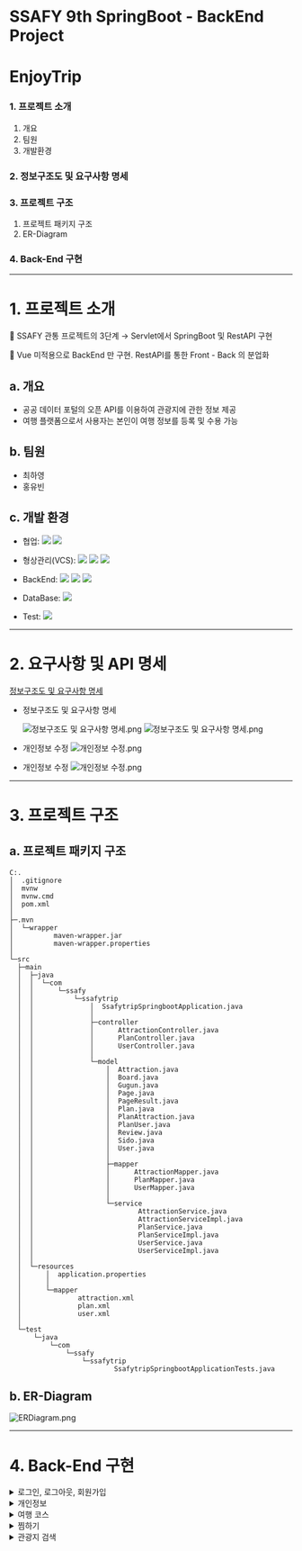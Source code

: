 # SSAFY 9th SpringBoot - BackEnd Project

# EnjoyTrip

### 1. 프로젝트 소개

1. 개요
2. 팀원
3. 개발환경

### 2. 정보구조도 및 요구사항 명세

### 3. 프로젝트 구조

1. 프로젝트 패키지 구조
2. ER-Diagram

### 4. Back-End 구현

---

# 1. 프로젝트 소개

📢 SSAFY 관통 프로젝트의 3단계 → Servlet에서 SpringBoot 및 RestAPI 구현

📢 Vue 미적용으로 BackEnd 만 구현. RestAPI를 통한 Front - Back 의 분업화

## a. 개요

- 공공 데이터 포털의 오픈 API를 이용하여 관광지에 관한 정보 제공
- 여행 플랫폼으로서 사용자는 본인이 여행 정보를 등록 및 수용 가능

## b. 팀원

- 최하영
- 홍유빈

## c. 개발 환경

- 협업:
  <img src="https://img.shields.io/badge/notion-000000?style=for-the-badge&logo=notion&logoColor=white">
  <img src="https://img.shields.io/badge/mattermost-0058CC?style=for-the-badge&logo=mattermost&logoColor=white">

- 형상관리(VCS):
  <img src="https://img.shields.io/badge/git-F05032?style=for-the-badge&logo=git&logoColor=white">
  <img src="https://img.shields.io/badge/github-181717?style=for-the-badge&logo=github&logoColor=white">
  <img src="https://img.shields.io/badge/gitlab-FC6D26?style=for-the-badge&logo=gitlab&logoColor=white">

- BackEnd:
  <img src="https://img.shields.io/badge/spring-6DB33F?style=for-the-badge&logo=spring&logoColor=white">
  <img src="https://img.shields.io/badge/java-007396?style=for-the-badge&logo=java&logoColor=white">
  <img src="https://img.shields.io/badge/mybatis-4479A1?style=for-the-badge&logo=mybatis&logoColor=white">
- DataBase:
  <img src="https://img.shields.io/badge/mysql-4479A1?style=for-the-badge&logo=mysql&logoColor=white">
- Test:
  <img src="https://img.shields.io/badge/talend-FF6D70?style=for-the-badge&logo=postman&logoColor=white">

---

# 2. 요구사항 및 API 명세

[정보구조도 및 요구사항 명세](https://www.notion.so/90b0b0df7d0f4d7fb0eb4d1e28a09fd6)

- 정보구조도 및 요구사항 명세

  ![정보구조도 및 요구사항 명세.png](img/data1.png)
  ![정보구조도 및 요구사항 명세.png](img/data2.png)

- 개인정보 수정
  ![개인정보 수정.png](img/modify_personalinfo.png)

- 개인정보 수정
  ![개인정보 수정.png](img/data2.png)

---

# 3. 프로젝트 구조

## a. 프로젝트 패키지 구조

```
C:.
│  .gitignore
│  mvnw
│  mvnw.cmd
│  pom.xml
│
├─.mvn
│  └─wrapper
│          maven-wrapper.jar
│          maven-wrapper.properties
│
└─src
  ├─main
  │  ├─java
  │  │  └─com
  │  │      └─ssafy
  │  │          └─ssafytrip
  │  │              │  SsafytripSpringbootApplication.java
  │  │              │
  │  │              ├─controller
  │  │              │      AttractionController.java
  │  │              │      PlanController.java
  │  │              │      UserController.java
  │  │              │
  │  │              └─model
  │  │                  │  Attraction.java
  │  │                  │  Board.java
  │  │                  │  Gugun.java
  │  │                  │  Page.java
  │  │                  │  PageResult.java
  │  │                  │  Plan.java
  │  │                  │  PlanAttraction.java
  │  │                  │  PlanUser.java
  │  │                  │  Review.java
  │  │                  │  Sido.java
  │  │                  │  User.java
  │  │                  │
  │  │                  ├─mapper
  │  │                  │      AttractionMapper.java
  │  │                  │      PlanMapper.java
  │  │                  │      UserMapper.java
  │  │                  │
  │  │                  └─service
  │  │                          AttractionService.java
  │  │                          AttractionServiceImpl.java
  │  │                          PlanService.java
  │  │                          PlanServiceImpl.java
  │  │                          UserService.java
  │  │                          UserServiceImpl.java
  │  │
  │  └─resources
  │      │  application.properties
  │      │
  │      └─mapper
  │              attraction.xml
  │              plan.xml
  │              user.xml
  │
  └─test
      └─java
          └─com
              └─ssafy
                  └─ssafytrip
                          SsafytripSpringbootApplicationTests.java
```

## b. ER-Diagram

![ERDiagram.png](img/ERDiagram.png)

---

# 4. Back-End 구현

<details>
<summary>로그인, 로그아웃, 회원가입</summary>
<div markdown="1">

- 로그인
  ![로그인.png](img/login.png)
- 로그아웃
  ![로그아웃.png](img/logout.png)
- 회원가입
  ![회원가입.png](img/signin.png)

</div>
</details>

<details>
<summary>개인정보</summary>
<div markdown="1">

- 개인정보 수정
  ![개인정보 수정.png](img/modify_personalinfo.png)
- 개인정보 조회
  ![개인정보조회.png](img/view_personalinfo.png)
- 나의 여행지 조회(찜한 여행지 조회)
  ![내가 찜한 장소 조회.png](img/view_my_hotplace.png)

</div>
</details>

<details>
<summary>여행 코스</summary>
<div markdown="1">

- 여행 코스 설정

  - 여행 코스 생성
    ![계획 생성.png](img/create_plan.png)
  - 여행 세부 계획 설정
    ![세부 계획 설정.png](img/modify_detail_plan.png)
  - 여행 세부 계획 반환
    ![여행세부계획 반환.png](img/view_plan.png)

- 나의 여행 코스

  - 나의 여행 코스 조회
    ![나의 여행 코스 조회.png](img/view_my_plan.png)
  - 나의 여행 코스 삭제
    ![플랜 삭제.png](img/delete_plan.png)

- 나의 여행 코스 공유
  - 여행 코스 참여자 추가
    ![여행 계획 참여자 추가.png](img/add_crewmember.png)
  - 여행 코스 참여자 삭제
    ![여행계획 참여자 삭제.png](img/delete_crewmember.png)
  - 여행 코스 참여자 조회
    ![여행계획 참여자 조회.png](img/view_crewmember.png)

</div>
</details>

<details>
<summary>찜하기</summary>
<div markdown="1">

- 찜

  - 내가 좋아하는 장소 찜하기
    ![내가 좋아하는 장소 찜하기.png](img/add_my_hotplace.png)
  - 내가 찜한 장소 조회하기
    ![내가 찜한 장소 조회하기.png](img/search_by_gugun.png)

</div>
</details>

<details>
<summary>관광지 검색</summary>
<div markdown="1">

- 관광지 정보 검색
  ![관광지 정보 검색.png](img/search_attraction.png)
- 관광지 구-군 조회
  ![구군조회.png](img/search_by_gugun.png)
- 관광지 시-도 조회
  ![시도 조회.png](img/search_by_city.png)
- 관광지 카테고리별 조회
  ![카테고리별 관광지 반환.png](img/search_by_category.png)

</div>
</details>
